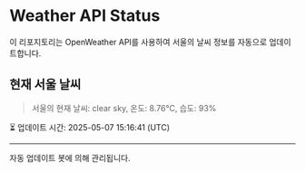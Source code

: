 
# Weather API Status

이 리포지토리는 OpenWeather API를 사용하여 서울의 날씨 정보를 자동으로 업데이트합니다.

## 현재 서울 날씨
> 서울의 현재 날씨: clear sky, 온도: 8.76°C, 습도: 93%

⏳ 업데이트 시간: 2025-05-07 15:16:41 (UTC)

---
자동 업데이트 봇에 의해 관리됩니다.
